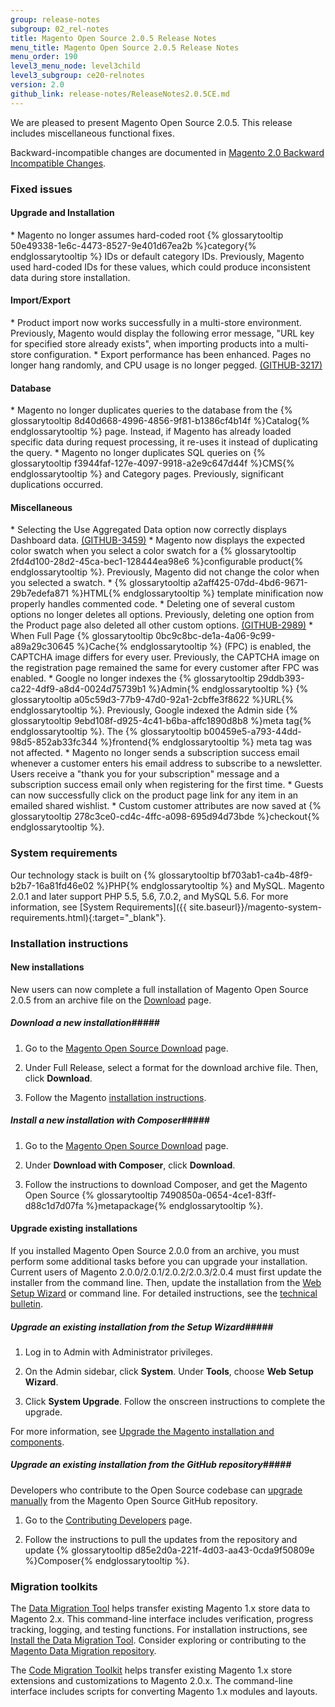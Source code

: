 ```yaml
---
group: release-notes
subgroup: 02_rel-notes
title: Magento Open Source 2.0.5 Release Notes 
menu_title: Magento Open Source 2.0.5 Release Notes 
menu_order: 190
level3_menu_node: level3child
level3_subgroup: ce20-relnotes
version: 2.0
github_link: release-notes/ReleaseNotes2.0.5CE.md
---
```


We are pleased to present Magento Open Source 2.0.5. This release includes miscellaneous functional fixes. 


Backward-incompatible changes are documented in <a href="http://devdocs.magento.com/guides/v2.0/release-notes/changes_2.0.html" target="_blank">Magento 2.0 Backward Incompatible Changes</a>.



<h3>Fixed issues</h3>

<h4> Upgrade and Installation</h4>

<!-- 50224 --> *  Magento no longer assumes hard-coded root {% glossarytooltip 50e49338-1e6c-4473-8527-9e401d67ea2b %}category{% endglossarytooltip %} IDs or default category IDs. Previously, Magento used hard-coded IDs for these values, which could produce inconsistent data during store installation.


<h4>Import/Export</h4>

<!-- 46245 --> * Product import now works successfully in a multi-store environment. Previously, Magento would display the following error message,  "URL key for specified store already exists", when importing products into a multi-store configuration. 

<!-- 48722 --> * Export performance has been enhanced.  Pages no longer hang randomly, and CPU usage is no longer pegged.  <a href="https://github.com/magento/magento2/issues/3217" target="_blank">(GITHUB-3217)</a>



<h4>Database</h4>

<!-- 49004 --> * Magento no longer duplicates queries to the database from the {% glossarytooltip 8d40d668-4996-4856-9f81-b1386cf4b14f %}Catalog{% endglossarytooltip %} page. Instead, if Magento has already loaded specific data during request processing, it re-uses it instead of duplicating the query. 

<!-- 49003 --> * Magento no longer duplicates SQL queries on {% glossarytooltip f3944faf-127e-4097-9918-a2e9c647d44f %}CMS{% endglossarytooltip %} and Category pages. Previously, significant duplications occurred. 



<h4>Miscellaneous</h4> 

<!-- 47255 --> * Selecting the Use Aggregated Data option now correctly displays Dashboard data. <a href="https://github.com/magento/magento2/issues/3459" target="_blank">(GITHUB-3459)</a>

<!-- 51074 --> * Magento now displays the expected color swatch when you select a color swatch for a {% glossarytooltip 2fd4d100-28d2-45ca-bec1-128444ea98e6 %}configurable product{% endglossarytooltip %}. Previously, Magento did not change the color when you selected a swatch.

<!-- 48659 -->* {% glossarytooltip a2aff425-07dd-4bd6-9671-29b7edefa871 %}HTML{% endglossarytooltip %} template minification now properly handles commented code.


<!-- 48760 --> * Deleting one of several custom options no longer deletes all options. Previously, deleting one option from the Product page also deleted all other custom options. <a href="https://github.com/magento/magento2/issues/2989" target="_blank">(GITHUB-2989)</a>  


<!-- 50279 --> * When Full Page {% glossarytooltip 0bc9c8bc-de1a-4a06-9c99-a89a29c30645 %}Cache{% endglossarytooltip %} (FPC) is enabled, the CAPTCHA image differs for every user. Previously, the CAPTCHA image on the registration page remained the same for every customer after FPC was enabled.

<!-- 50195 --> * Google no longer indexes the {% glossarytooltip 29ddb393-ca22-4df9-a8d4-0024d75739b1 %}Admin{% endglossarytooltip %} {% glossarytooltip a05c59d3-77b9-47d0-92a1-2cbffe3f8622 %}URL{% endglossarytooltip %}. Previously, Google indexed the Admin side {% glossarytooltip 9ebd108f-d925-4c41-b6ba-affc1890d8b8 %}meta tag{% endglossarytooltip %}. The {% glossarytooltip b00459e5-a793-44dd-98d5-852ab33fc344 %}frontend{% endglossarytooltip %} meta tag was not affected. 


<!-- 43959 --> * Magento no longer sends a subscription success email whenever a customer enters his email address to subscribe to a newsletter. Users receive a "thank you for your subscription" message and a subscription success email only when registering for the first time. 

<!-- 47458 --> * Guests can now successfully click on the product page link for any item in an emailed shared wishlist. 

<!-- 50912 --> * Custom customer attributes are now saved at {% glossarytooltip 278c3ce0-cd4c-4ffc-a098-695d94d73bde %}checkout{% endglossarytooltip %}. 



<h3>System requirements</h3>
Our technology stack is built on {% glossarytooltip bf703ab1-ca4b-48f9-b2b7-16a81fd46e02 %}PHP{% endglossarytooltip %} and MySQL. Magento 2.0.1 and later support PHP 5.5, 5.6, 7.0.2, and MySQL 5.6. For more information, see 
[System Requirements]({{ site.baseurl}}/magento-system-requirements.html){:target="_blank"}.

<h3>Installation instructions</h3>

<h4>New installations</h4>
New users can now complete a full installation of Magento Open Source 2.0.5 from an archive file on the <a href="https://www.magentocommerce.com/download" target="_blank">Download</a> page.

##### <b>Download a new installation</b>#####

1. Go to the <a href="https://www.magentocommerce.com/download" target="_blank">Magento Open Source Download</a> page.

2. Under Full Release, select a format for the download archive file. Then, click **Download**.

3.	Follow the Magento <a href="http://devdocs.magento.com/guides/v2.0/install-gde/prereq/integrator_install.html#integrator-first-composer-ce" target="_blank">installation instructions</a>.

##### <b>Install a new installation with Composer</b>#####

1. Go to the <a href="https://www.magentocommerce.com/download" target="_blank">Magento Open Source Download</a> page.

2.	Under **Download with Composer**, click **Download**.

3.	Follow the instructions to download Composer, and get the Magento Open Source {% glossarytooltip 7490850a-0654-4ce1-83ff-d88c1d7d07fa %}metapackage{% endglossarytooltip %}.


<h4><b>Upgrade existing installations</b></h4>
If you installed Magento Open Source 2.0.0 from an archive, you must perform some additional tasks before you can upgrade your installation. Current users of Magento 2.0.0/2.0.1/2.0.2/2.0.3/2.0.4 must first update the installer from the command line. Then, update the installation from the <a href="http://docs.magento.com/m2/ce/user_guide/system/web-setup-wizard.html" target="_blank">Web Setup Wizard</a> or command line. For detailed instructions, see the <a href="http://devdocs.magento.com/guides/v2.0/release-notes/tech_bull_201-upgrade.html" target="_blank">technical bulletin</a>.


##### <b>Upgrade an existing installation from the Setup Wizard</b>#####

1.	Log in to Admin with Administrator privileges.

2.	On the Admin sidebar, click **System**. Under **Tools**,  choose **Web Setup Wizard**.

3.	Click  **System Upgrade**. Follow the onscreen instructions to complete the upgrade.

For more information, see <a href="http://devdocs.magento.com/guides/v2.0/comp-mgr/bk-compman-upgrade-guide.html" target="_blank">Upgrade the Magento installation and components</a>.


##### <b>Upgrade an existing installation from the GitHub repository</b>#####
Developers who contribute to the Open Source codebase can <a href="http://devdocs.magento.com/guides/v2.0/comp-mgr/bk-compman-upgrade-guide.html" target="_blank">upgrade manually</a> from the Magento Open Source GitHub repository.

1.	Go to the <a href="http://devdocs.magento.com/guides/v2.0/install-gde/install/cli/dev_options.html" target="_blank">Contributing Developers</a> page.

2.	Follow the instructions to pull the updates from the repository and update {% glossarytooltip d85e2d0a-221f-4d03-aa43-0cda9f50809e %}Composer{% endglossarytooltip %}.

<h3>Migration toolkits</h3>
The <a href="{{page.baseurl}}/migration/migration-migrate.html" target="_blank">Data Migration Tool</a> helps transfer existing Magento 1.x store data to Magento 2.x. This command-line interface includes verification, progress tracking, logging, and testing functions. For installation instructions, see  <a href="{{page.baseurl}}/migration/migration-tool-install.html" target="_blank">Install the Data Migration Tool</a>. Consider exploring or contributing to the <a href="https://github.com/magento/data-migration-tool" target="_blank"> Magento Data Migration repository</a>.

The <a href="https://github.com/magento/code-migration" target="_blank">Code Migration Toolkit</a> helps transfer existing Magento 1.x store extensions and customizations to Magento 2.0.x. The command-line interface includes scripts for converting Magento 1.x modules and layouts.












